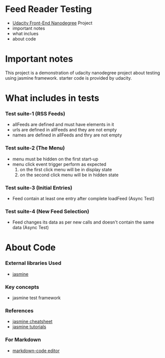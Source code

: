 # Feed Reader Testing
* [Udacity Front-End Nanodegree](https://in.udacity.com/course/front-end-web-developer-nanodegree--nd001) Project
* important notes
* what inclues
* about code


# Important notes

This project is a demonstration of udacity nanodegree project about testing using jasmine framework. starter code is provided by udacity.


# What includes in tests

### Test suite-1 (RSS Feeds)

* allFeeds are defined and must have elements in it
* urls are defined in allFeeds and they are not empty
* names are defined in allFeeds and thry are not empty

### Test suite-2 (The Menu)

* menu must be hidden on the first start-up
* menu click event trigger perform as expected
    1) on the first click menu will be in display state
    2) on the second click menu will be in hidden state


### Test suite-3 (Initial Entries)

* Feed contain at least one entry after complete loadFeed (Async Test)


### Test suite-4 (New Feed Selection)

* Feed changes its data as per new calls and doesn't contain the same data (Async Test)




# About Code

### External libraries Used

* [jasmine](https://jasmine.github.io/)


### Key concepts

* jasmine test framework


### References

* [jasmine cheatsheet](https://devhints.io/jasmine)
* [jasmine tutorials](https://jasmine.github.io/tutorials/your_first_suite)




### For Markdown

* [markdown-code editor](https://jbt.github.io/markdown-editor/)
